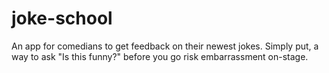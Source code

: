 # joke-school
An app for comedians to get feedback on their newest jokes.  Simply put, a way to ask "Is this funny?" before you go risk embarrassment on-stage.

